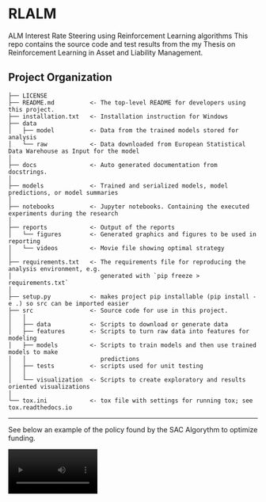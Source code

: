 RLALM
==============================

ALM Interest Rate Steering using Reinforcement Learning algorithms
This repo contains the source code and test results from the my Thesis on Reinforcement Learning in Asset and Liability Management.

Project Organization
------------

    ├── LICENSE
    ├── README.md          <- The top-level README for developers using this project.
    ├── installation.txt   <- Installation instruction for Windows
    ├── data
    │   ├── model          <- Data from the trained models stored for analysis
    │   └── raw            <- Data downloaded from European Statistical Data Warehouse as Input for the model
    │
    ├── docs               <- Auto generated documentation from docstrings.
    │
    ├── models             <- Trained and serialized models, model predictions, or model summaries
    │
    ├── notebooks          <- Jupyter notebooks. Containing the executed experiments during the research
    │
    ├── reports            <- Output of the reports
    │   └── figures        <- Generated graphics and figures to be used in reporting
    │   └── videos         <- Movie file showing optimal strategy
    │
    ├── requirements.txt   <- The requirements file for reproducing the analysis environment, e.g.
    │                         generated with `pip freeze > requirements.txt`
    │
    ├── setup.py           <- makes project pip installable (pip install -e .) so src can be imported easier
    ├── src                <- Source code for use in this project.    
    │   │
    │   ├── data           <- Scripts to download or generate data
    │   ├── features       <- Scripts to turn raw data into features for modeling
    │   ├── models         <- Scripts to train models and then use trained models to make
    │   │                     predictions
    │   ├── tests          <- scripts used for unit testing
    │   │
    │   └── visualization  <- Scripts to create exploratory and results oriented visualizations    
    │
    └── tox.ini            <- tox file with settings for running tox; see tox.readthedocs.io


--------

See below an example of the policy found by the SAC Algorythm to optimize funding.

<video src='https://github.com/Merijn68/rl-alm/tree/main/reports/videos/optimal_policy.mp4' width=180/>


